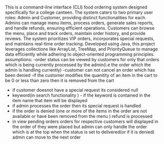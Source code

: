 This is a command-line interface (CLI) food ordering system designed specifically for a college canteen. The system caters to two primary user roles: Admin and Customer, providing distinct functionalities for each. Admins can manage menu items, process orders, generate sales reports, and handle refunds, ensuring efficient operations. Customers can browse the menu, place and track orders, maintain order history, and provide reviews. The system prioritizes VIP orders, incorporates special requests, and maintains real-time order tracking. Developed using Java, this project leverages collections like ArrayList, TreeMap, and PriorityQueue to manage data efficiently while adhering to object-oriented programming principles.
assumptions:
-order status can be viewed by customers for only that orders which is being currently processed by the admin(i.e the order which the admin is handling currently)
-customer can not cancel an order which has been denied 
-if the customer modifies the quanitity of an item in the cart to be 0 or less than zero then it is removed from the cart
- if customer doesnot have a special request its considered null
- keyword(in search functionality ) - if the keyword is contained in the item name that item will be displayed 
- if admin processes the order then its special request is handled 
- if the order is denied (one or more of the items in the order are not available or have been removed from the menu ) refund is processed 
- in view pending orders orders for respective customers will displayed in the order of they were placed but admin can only handle the order which is at the top when the status is set to delivered(or if it is denied) admin can move to the next order 
